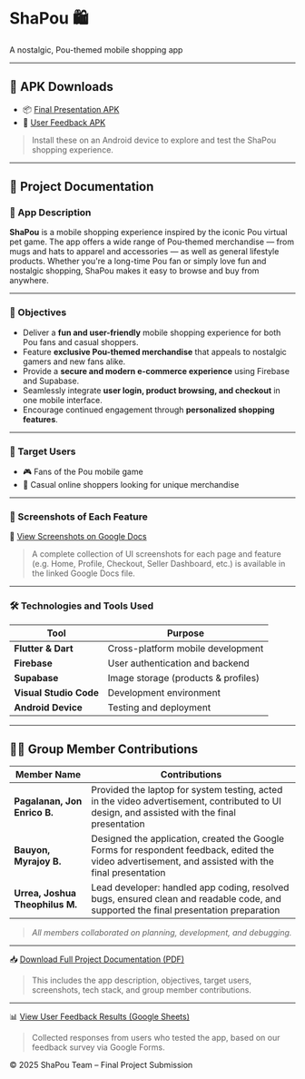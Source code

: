 # ShaPou 🛍️  
A nostalgic, Pou-themed mobile shopping app

---

## 📱 APK Downloads

- 📦 [Final Presentation APK](https://drive.google.com/file/d/1t1i853xev20nFY7-IWTVpO0Qf7NkFL3i/view?usp=sharing)
- 🧪 [User Feedback APK](https://drive.google.com/file/d/1kiJxkBP6qTGMNK4ubPqhgn_GlwiKungN/view?usp=sharing)

> Install these on an Android device to explore and test the ShaPou shopping experience.

---

## 📄 Project Documentation

### 📝 App Description

**ShaPou** is a mobile shopping experience inspired by the iconic Pou virtual pet game. The app offers a wide range of Pou-themed merchandise — from mugs and hats to apparel and accessories — as well as general lifestyle products. Whether you're a long-time Pou fan or simply love fun and nostalgic shopping, ShaPou makes it easy to browse and buy from anywhere.

---

### 🎯 Objectives

- Deliver a **fun and user-friendly** mobile shopping experience for both Pou fans and casual shoppers.
- Feature **exclusive Pou-themed merchandise** that appeals to nostalgic gamers and new fans alike.
- Provide a **secure and modern e-commerce experience** using Firebase and Supabase.
- Seamlessly integrate **user login, product browsing, and checkout** in one mobile interface.
- Encourage continued engagement through **personalized shopping features**.

---

### 👥 Target Users

- 🎮 Fans of the Pou mobile game  
- 🛒 Casual online shoppers looking for unique merchandise  

---

### 📸 Screenshots of Each Feature

📂 [View Screenshots on Google Docs](https://docs.google.com/document/d/1XOKk3_kN0syT3DlNqZQ2qAlVJYOOMYFYjraozDocHM0/edit?usp=sharing)

> A complete collection of UI screenshots for each page and feature (e.g. Home, Profile, Checkout, Seller Dashboard, etc.) is available in the linked Google Docs file.

---

### 🛠 Technologies and Tools Used

| Tool                  | Purpose                            |
|-----------------------|------------------------------------|
| **Flutter & Dart**    | Cross-platform mobile development  |
| **Firebase**          | User authentication and backend    |
| **Supabase**          | Image storage (products & profiles)|
| **Visual Studio Code**| Development environment            |
| **Android Device**    | Testing and deployment             |

---

## 👨‍💻 Group Member Contributions

| Member Name                    | Contributions |
|--------------------------------|----------------|
| **Pagalanan, Jon Enrico B.**   | Provided the laptop for system testing, acted in the video advertisement, contributed to UI design, and assisted with the final presentation |
| **Bauyon, Myrajoy B.**         | Designed the application, created the Google Forms for respondent feedback, edited the video advertisement, and assisted with the final presentation |
| **Urrea, Joshua Theophilus M.**| Lead developer: handled app coding, resolved bugs, ensured clean and readable code, and supported the final presentation preparation |

> *All members collaborated on planning, development, and debugging.*

---

📥 [Download Full Project Documentation (PDF)](./Project%20Documentation.pdf)

> This includes the app description, objectives, target users, screenshots, tech stack, and group member contributions.

---

📊 [View User Feedback Results (Google Sheets)](https://docs.google.com/spreadsheets/d/1SIJFxM5QuKbHX-t62aC6wVC1epymssbanZeqWT2_w0w/edit?usp=sharing)

> Collected responses from users who tested the app, based on our feedback survey via Google Forms.

© 2025 ShaPou Team – Final Project Submission  
